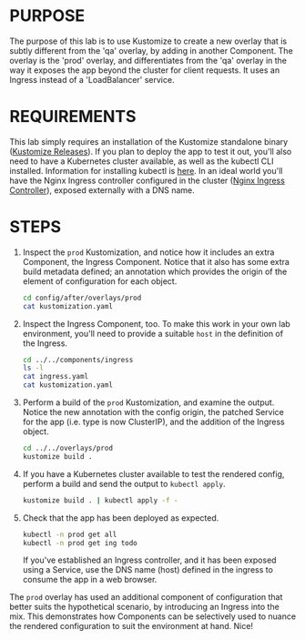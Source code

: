 # PURPOSE

The purpose of this lab is to use Kustomize to create a new overlay that is subtly different from the 'qa' overlay, by adding in another Component. The overlay is the 'prod' overlay, and differentiates from the 'qa' overlay in the way it exposes the app beyond the cluster for client requests. It uses an Ingress instead of a 'LoadBalancer' service.

# REQUIREMENTS

This lab simply requires an installation of the Kustomize standalone binary ([Kustomize Releases](https://github.com/kubernetes-sigs/kustomize/releases)). If you plan to deploy the app to test it out, you'll also need to have a Kubernetes cluster available, as well as the kubectl CLI installed. Information for installing kubectl is [here](https://kubectl.docs.kubernetes.io/installation/kubectl/). In an ideal world you'll have the Nginx Ingress controller configured in the cluster ([Nginx Ingress Controller](https://kubernetes.github.io/ingress-nginx/)), exposed externally with a DNS name.

# STEPS

1. Inspect the `prod` Kustomization, and notice how it includes an extra Component, the Ingress Component. Notice that it also has some extra build metadata defined; an annotation which provides the origin of the element of configuration for each object.

    ```sh
    cd config/after/overlays/prod
    cat kustomization.yaml
    ```

2. Inspect the Ingress Component, too. To make this work in your own lab environment, you'll need to provide a suitable `host` in the definition of the Ingress.

    ```sh
    cd ../../components/ingress
    ls -l
    cat ingress.yaml
    cat kustomization.yaml
    ```

3. Perform a build of the `prod` Kustomization, and examine the output. Notice the new annotation with the config origin, the patched Service for the app (i.e. type is now ClusterIP), and the addition of the Ingress object.

    ```sh
    cd ../../overlays/prod
    kustomize build .
    ```

4. If you have a Kubernetes cluster available to test the rendered config, perform a build and send the output to `kubectl apply`.

    ```sh
    kustomize build . | kubectl apply -f -
    ```

5. Check that the app has been deployed as expected.

    ```sh
    kubectl -n prod get all
    kubectl -n prod get ing todo
    ```

    If you've established an Ingress controller, and it has been exposed using a Service, use the DNS name (host) defined in the ingress to consume the app in a web browser.

The `prod` overlay has used an additional component of configuration that better suits the hypothetical scenario, by introducing an Ingress into the mix. This demonstrates how Components can be selectively used to nuance the rendered configuration to suit the environment at hand. Nice!
